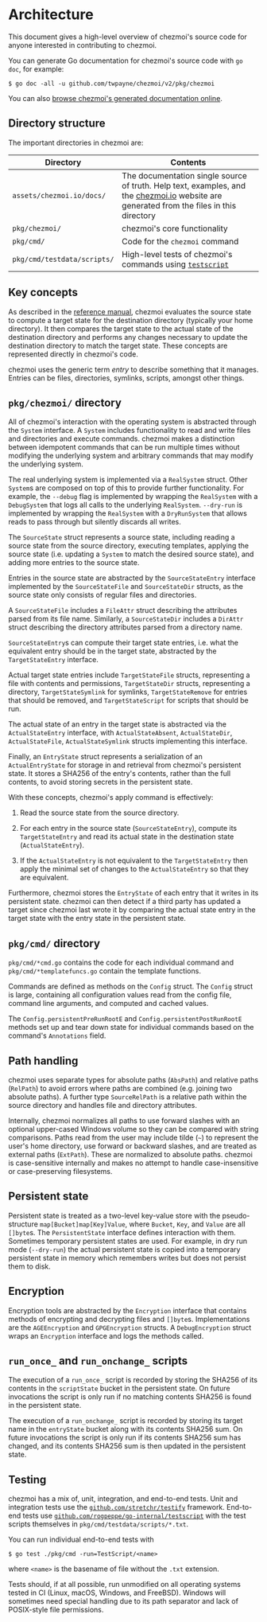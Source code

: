 # Architecture

This document gives a high-level overview of chezmoi's source code for anyone
interested in contributing to chezmoi.

You can generate Go documentation for chezmoi's source code with `go doc`, for
example:

```console
$ go doc -all -u github.com/twpayne/chezmoi/v2/pkg/chezmoi
```

You can also [browse chezmoi's generated documentation
online](https://pkg.go.dev/github.com/twpayne/chezmoi/v2).

## Directory structure

The important directories in chezmoi are:

| Directory                   | Contents                                                                                                                                                       |
| --------------------------- | -------------------------------------------------------------------------------------------------------------------------------------------------------------- |
| `assets/chezmoi.io/docs/`   | The documentation single source of truth. Help text, examples, and the [chezmoi.io](https://chezmoi.io) website are generated from the files in this directory |
| `pkg/chezmoi/`              | chezmoi's core functionality                                                                                                                                   |
| `pkg/cmd/`                  | Code for the `chezmoi` command                                                                                                                                 |
| `pkg/cmd/testdata/scripts/` | High-level tests of chezmoi's commands using [`testscript`](https://pkg.go.dev/github.com/rogpeppe/go-internal/testscript)

## Key concepts

As described in the [reference manual](/reference/concepts/), chezmoi evaluates
the source state to compute a target state for the destination directory
(typically your home directory). It then compares the target state to the
actual state of the destination directory and performs any changes necessary to
update the destination directory to match the target state. These concepts are
represented directly in chezmoi's code.

chezmoi uses the generic term *entry* to describe something that it manages.
Entries can be files, directories, symlinks, scripts, amongst other things.

## `pkg/chezmoi/` directory

All of chezmoi's interaction with the operating system is abstracted through
the `System` interface. A `System` includes functionality to read and write
files and directories and execute commands. chezmoi makes a distinction between
idempotent commands that can be run multiple times without modifying the
underlying system and arbitrary commands that may modify the underlying system.

The real underlying system is implemented via a `RealSystem` struct. Other
`System`s are composed on top of this to provide further functionality. For
example, the `--debug` flag is implemented by wrapping the `RealSystem` with a
`DebugSystem` that logs all calls to the underlying `RealSystem`. `--dry-run`
is implemented by wrapping the `RealSystem` with a `DryRunSystem` that allows
reads to pass through but silently discards all writes.

The `SourceState` struct represents a source state, including reading a source
state from the source directory, executing templates, applying the source state
(i.e. updating a `System` to match the desired source state), and adding more
entries to the source state.

Entries in the source state are abstracted by the `SourceStateEntry` interface
implemented by the `SourceStateFile` and `SourceStateDir` structs, as the
source state only consists of regular files and directories.

A `SourceStateFile` includes a `FileAttr` struct describing the attributes
parsed from its file name. Similarly, a `SourceStateDir` includes a `DirAttr`
struct describing the directory attributes parsed from a directory name.

`SourceStateEntry`s can compute their target state entries, i.e. what the
equivalent entry should be in the target state, abstracted by the
`TargetStateEntry` interface.

Actual target state entries include `TargetStateFile` structs, representing a
file with contents and permissions, `TargetStateDir` structs, representing a
directory, `TargetStateSymlink` for symlinks, `TargetStateRemove` for entries
that should be removed, and `TargetStateScript` for scripts that should be run.

The actual state of an entry in the target state is abstracted via the
`ActualStateEntry` interface, with `ActualStateAbsent`, `ActualStateDir`,
`ActualStateFile`, `ActualStateSymlink` structs implementing this interface.

Finally, an `EntryState` struct represents a serialization of an
`ActualEntryState` for storage in and retrieval from chezmoi's persistent
state. It stores a SHA256 of the entry's contents, rather than the full
contents, to avoid storing secrets in the persistent state.

With these concepts, chezmoi's apply command is effectively:

1. Read the source state from the source directory.

2. For each entry in the source state (`SourceStateEntry`), compute its
   `TargetStateEntry` and read its actual state in the destination state
   (`ActualStateEntry`).

3. If the `ActualStateEntry` is not equivalent to the `TargetStateEntry` then
   apply the minimal set of changes to the `ActualStateEntry` so that they are
   equivalent.

Furthermore, chezmoi stores the `EntryState` of each entry that it writes in
its persistent state. chezmoi can then detect if a third party has updated a
target since chezmoi last wrote it by comparing the actual state entry in the
target state with the entry state in the persistent state.

## `pkg/cmd/` directory

`pkg/cmd/*cmd.go` contains the code for each individual command and
`pkg/cmd/*templatefuncs.go` contain the template functions.

Commands are defined as methods on the `Config` struct. The `Config` struct is
large, containing all configuration values read from the config file, command
line arguments, and computed and cached values.

The `Config.persistentPreRunRootE` and `Config.persistentPostRunRootE` methods
set up and tear down state for individual commands based on the command's
`Annotations` field.

## Path handling

chezmoi uses separate types for absolute paths (`AbsPath`) and relative paths
(`RelPath`) to avoid errors where paths are combined (e.g. joining two absolute
paths). A further type `SourceRelPath` is a relative path within the source
directory and handles file and directory attributes.

Internally, chezmoi normalizes all paths to use forward slashes with an
optional upper-cased Windows volume so they can be compared with string
comparisons. Paths read from the user may include tilde (`~`) to represent the
user's home directory, use forward or backward slashes, and are treated as
external paths (`ExtPath`). These are normalized to absolute paths. chezmoi is
case-sensitive internally and makes no attempt to handle case-insensitive or
case-preserving filesystems.

## Persistent state

Persistent state is treated as a two-level key-value store with the
pseudo-structure `map[Bucket]map[Key]Value`, where `Bucket`, `Key`, and `Value`
are all `[]byte`s. The `PersistentState` interface defines interaction with
them. Sometimes temporary persistent states are used. For example, in dry run
mode (`--dry-run`) the actual persistent state is copied into a temporary
persistent state in memory which remembers writes but does not persist them to
disk.

## Encryption

Encryption tools are abstracted by the `Encryption` interface that contains
methods of encrypting and decrypting files and `[]byte`s. Implementations are
the `AGEEncryption` and `GPGEncryption` structs. A `DebugEncryption` struct
wraps an `Encryption` interface and logs the methods called.

## `run_once_` and `run_onchange_` scripts

The execution of a `run_once_` script is recorded by storing the SHA256 of its
contents in the `scriptState` bucket in the persistent state. On future
invocations the script is only run if no matching contents SHA256 is found in
the persistent state.

The execution of a `run_onchange_` script is recorded by storing its target
name in the `entryState` bucket along with its contents SHA256 sum. On future
invocations the script is only run if its contents SHA256 sum has changed, and
its contents SHA256 sum is then updated in the persistent state.

## Testing

chezmoi has a mix of, unit, integration, and end-to-end tests. Unit and
integration tests use the
[`github.com/stretchr/testify`](https://pkg.go.dev/github.com/stretchr/testify)
framework. End-to-end tests use
[`github.com/rogpeppe/go-internal/testscript`](https://pkg.go.dev/github.com/rogpeppe/go-internal/testscript)
with the test scripts themselves in `pkg/cmd/testdata/scripts/*.txt`.

You can run individual end-to-end tests with

```console
$ go test ./pkg/cmd -run=TestScript/<name>
```

where `<name>` is the basename of file without the `.txt` extension.

Tests should, if at all possible, run unmodified on all operating systems
tested in CI (Linux, macOS, Windows, and FreeBSD). Windows will sometimes need
special handling due to its path separator and lack of POSIX-style file
permissions.
